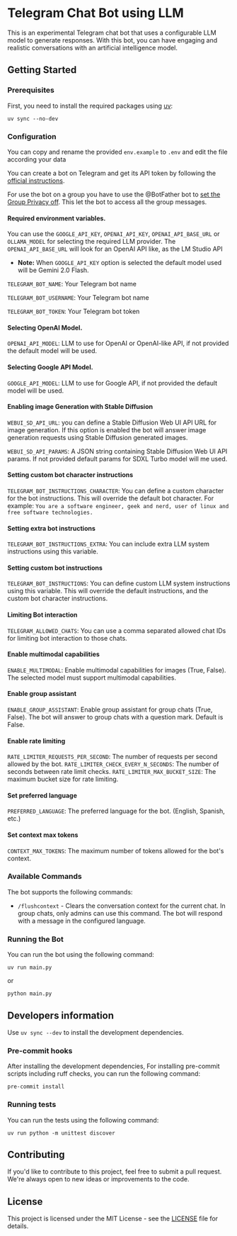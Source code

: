 # Telegram Chat Bot using LLM

This is an experimental Telegram chat bot that uses a configurable LLM model to generate responses. With this bot, you can have engaging and realistic conversations with an artificial intelligence model.

## Getting Started

### Prerequisites

First, you need to install the required packages using [uv](https://docs.astral.sh/uv/):

```shell
uv sync --no-dev
```

### Configuration

You can copy and rename the provided `env.example` to `.env` and edit the file according your data

You can create a bot on Telegram and get its API token by following the [official instructions](https://core.telegram.org/bots#how-do-i-create-a-bot).

For use the bot on a group you have to use the @BotFather bot to [set the Group Privacy off](https://stackoverflow.com/questions/50204633/allow-bot-to-access-telegram-group-messages/50236522#50236522). This let the bot to access all the group messages.

#### Required environment variables.

You can use the `GOOGLE_API_KEY`, `OPENAI_API_KEY`, `OPENAI_API_BASE_URL` or `OLLAMA_MODEL` for selecting the required
LLM provider.
The `OPENAI_API_BASE_URL` will look for an OpenAI API like, as the LM Studio API

- <b>Note:</b> When `GOOGLE_API_KEY` option is selected the default model used will be Gemini 2.0 Flash.

`TELEGRAM_BOT_NAME`: Your Telegram bot name

`TELEGRAM_BOT_USERNAME`: Your Telegram bot name

`TELEGRAM_BOT_TOKEN`: Your Telegram bot token

#### Selecting OpenAI Model.

`OPENAI_API_MODEL`: LLM to use for OpenAI or OpenAI-like API, if not provided the default model will be used.

#### Selecting Google API Model.

`GOOGLE_API_MODEL`: LLM to use for Google API, if not provided the default model will be used.

#### Enabling image Generation with Stable Diffusion

`WEBUI_SD_API_URL`: you can define a Stable Diffusion Web UI API URL for image generation. If this option is enabled the bot will answer image generation requests using Stable Diffusion generated images.

`WEBUI_SD_API_PARAMS`: A JSON string containing Stable Diffusion Web UI API params. If not provided default params for SDXL Turbo model will me used.

#### Setting custom bot character instructions

`TELEGRAM_BOT_INSTRUCTIONS_CHARACTER`: You can define a custom character for the bot instructions. 
This will override the default bot character. For example: `You are a software engineer, geek and nerd, user of linux and free software technologies.`

#### Setting extra bot instructions

`TELEGRAM_BOT_INSTRUCTIONS_EXTRA`: You can include extra LLM system instructions using this variable.

#### Setting custom bot instructions

`TELEGRAM_BOT_INSTRUCTIONS`: You can define custom LLM system instructions using this variable. 
This will override the default instructions, and the custom bot character instructions.

#### Limiting Bot interaction

`TELEGRAM_ALLOWED_CHATS`: You can use a comma separated allowed chat IDs for limiting bot interaction to those chats.

#### Enable multimodal capabilities

`ENABLE_MULTIMODAL`: Enable multimodal capabilities for images (True, False). The selected model must support multimodal capabilities.

#### Enable group assistant

`ENABLE_GROUP_ASSISTANT`: Enable group assistant for group chats (True, False). The bot will answer to group chats with a question mark. Default is False.

#### Enable rate limiting

`RATE_LIMITER_REQUESTS_PER_SECOND`: The number of requests per second allowed by the bot.
`RATE_LIMITER_CHECK_EVERY_N_SECONDS`: The number of seconds between rate limit checks.
`RATE_LIMITER_MAX_BUCKET_SIZE`: The maximum bucket size for rate limiting.

#### Set preferred language

`PREFERRED_LANGUAGE`: The preferred language for the bot. (English, Spanish, etc.)

#### Set context max tokens

`CONTEXT_MAX_TOKENS`: The maximum number of tokens allowed for the bot's context.

### Available Commands

The bot supports the following commands:

- `/flushcontext` - Clears the conversation context for the current chat. In group chats, only admins can use this command. The bot will respond with a message in the configured language.

### Running the Bot

You can run the bot using the following command:

```shell
uv run main.py
```
or

```shell
python main.py
```

## Developers information

Use `uv sync --dev` to install the development dependencies.

### Pre-commit hooks

After installing the development dependencies, For installing pre-commit scripts including ruff checks, you can run
the following command:

```shell
pre-commit install
```

### Running tests

You can run the tests using the following command:

```shell
uv run python -m unittest discover
```

## Contributing

If you'd like to contribute to this project, feel free to submit a pull request. We're always open to new ideas or improvements to the code.

## License

This project is licensed under the MIT License - see the [LICENSE](LICENSE) file for details.
